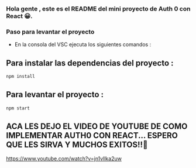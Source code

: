 <!DOCTYPE html>
<html lang="en">
  <head>
    <meta charset="UTF-8" />
    <meta name="viewport" content="width=device-width, initial-scale=1.0" />
    
  </head>
  <body>

### Hola gente , este es el README del mini proyecto de Auth 0 con React 😀.


<h3>Paso para levantar el proyecto</h3>

<ul>
  <li>
    En la consola del VSC ejecuta los siguientes comandos :
  </li>
</ul>


## Para instalar las dependencias del proyecto :

```bash
npm install
```

## Para levantar el proyecto :

```bash
npm start
```


<h2>ACA LES DEJO EL VIDEO DE YOUTUBE DE COMO IMPLEMENTAR AUTH0 CON REACT... ESPERO QUE LES SIRVA Y MUCHOS EXITOS!!🤣</h2>

https://www.youtube.com/watch?v=jn1vllka2uw



  </body>
</html>
